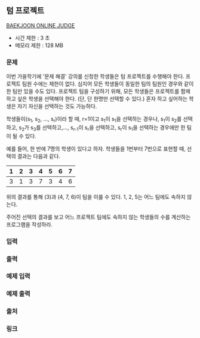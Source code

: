 ## 텀 프로젝트

[BAEKJOON ONLINE JUDGE](https://www.acmicpc.net/problem/9466)

- 시간 제한 : 3 초
- 메모리 제한 : 128 MB

### 문제

이번 가을학기에 '문제 해결' 강의를 신청한 학생들은 텀 프로젝트를 수행해야 한다.
프로젝트 팀원 수에는 제한이 없다.
심지어 모든 학생들이 동일한 팀의 팀원인 경우와 같이 한 팀만 있을 수도 있다.
프로젝트 팀을 구성하기 위해,
모든 학생들은 프로젝트를 함께하고 싶은 학생을 선택해야 한다.
(단, 단 한명만 선택할 수 있다.)
혼자 하고 싶어하는 학생은 자기 자신을 선택하는 것도 가능하다.

학생들이(s<sub>1</sub>, s<sub>2</sub>, ..., s<sub>r</sub>)이라 할 때,
r=1이고 s<sub>1</sub>이 s<sub>1</sub>을 선택하는 경우나,
s<sub>1</sub>이 s<sub>2</sub>를 선택하고,
s<sub>2</sub>가 s<sub>3</sub>를 선택하고,...,
s<sub>r-1</sub>이 s<sub>r</sub>을 선택하고,
s<sub>r</sub>이 s<sub>1</sub>을 선택하는 경우에만 한 팀이 될 수 있다.

예를 들어, 한 반에 7명의 학생이 있다고 하자. 학생들을 1번부터 7번으로 표현할 때, 선택의 결과는 다음과 같다.

| 1 | 2 | 3 | 4 | 5 | 6 | 7 |
|---|---|---|---|---|---|---|
| 3 | 1 | 3 | 7 | 3 | 4 | 6 |

위의 결과를 통해 (3)과 (4, 7, 6)이 팀을 이룰 수 있다.
1, 2, 5는 어느 팀에도 속하지 않는다.

주어진 선택의 결과를 보고
어느 프로젝트 팀에도 속하지 않는 학생들의 수를 계산하는 프로그램을 작성하라.

### 입력

### 출력

### 예제 입력

### 예제 출력

### 출처

### 링크
